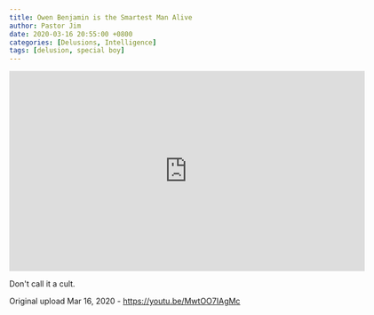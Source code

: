 ```yaml
---
title: Owen Benjamin is the Smartest Man Alive
author: Pastor Jim
date: 2020-03-16 20:55:00 +0800
categories: [Delusions, Intelligence]
tags: [delusion, special boy]
---
```




<iframe width="640" height="360" scrolling="no" frameborder="0" style="border: none;" src="https://www.bitchute.com/embed/GkGWbab9SiLT/"></iframe>

Don't call it a cult.



Original upload Mar 16, 2020 - https://youtu.be/MwtOO7IAgMc

